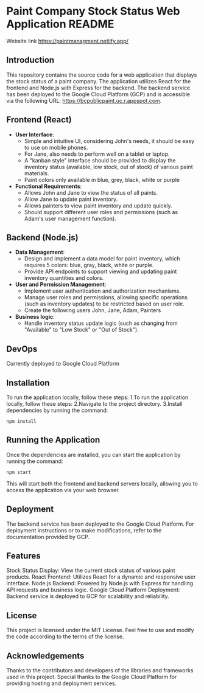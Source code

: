 # Paint Company Stock Status Web Application README

Website link
https://paintmanagment.netlify.app/

## Introduction
This repository contains the source code for a web application that displays the stock status of a paint company. 
The application utilizes React for the frontend and Node.js with Express for the backend. 
The backend service has been deployed to the Google Cloud Platform (GCP) and is accessible via the following URL: https://bcpublicpaint.uc.r.appspot.com.

## Frontend (React)

- **User Interface**:
     - Simple and intuitive UI, considering John's needs, it should be easy to use on mobile phones.
     - For Jane, also needs to perform well on a tablet or laptop.
     - A "kanban style" interface should be provided to display the inventory status (available, low stock, out of stock) of various paint materials.
     - Paint colors only available in blue, grey, black, white or purple
- **Functional Requirements**:
     - Allows John and Jane to view the status of all paints.
     - Allow Jane to update paint inventory.
     - Allows painters to view paint inventory and update quickly.
     - Should support different user roles and permissions (such as Adam's user management function).

## Backend (Node.js)

- **Data Management**:
     - Design and implement a data model for paint inventory, which requires 5 colors: blue, gray, black, white or purple.
     - Provide API endpoints to support viewing and updating paint inventory quantities and colors.
- **User and Permission Management**:
     - Implement user authentication and authorization mechanisms.
     - Manage user roles and permissions, allowing specific operations (such as inventory updates) to be restricted based on user role.
     - Create the following users John, Jane, Adam, Painters
- **Business logic**:
     - Handle inventory status update logic (such as changing from "Available" to "Low Stock" or "Out of Stock").

## DevOps

Currently deployed to Google Cloud Platform




## Installation

To run the application locally, follow these steps:
1.To run the application locally, follow these steps:
2.Navigate to the project directory.
3.Install dependencies by running the command:

~~~
npm install
~~~


## Running the Application
Once the dependencies are installed, you can start the application by running the command:

~~~
npm start
~~~
This will start both the frontend and backend servers locally, allowing you to access the application via your web browser.



## Deployment
The backend service has been deployed to the Google Cloud Platform. For deployment instructions or to make modifications, refer to the documentation provided by GCP.


## Features
Stock Status Display: View the current stock status of various paint products.
React Frontend: Utilizes React for a dynamic and responsive user interface.
Node.js Backend: Powered by Node.js with Express for handling API requests and business logic.
Google Cloud Platform Deployment: Backend service is deployed to GCP for scalability and reliability.

## License
This project is licensed under the MIT License. Feel free to use and modify the code according to the terms of the license.

## Acknowledgements
Thanks to the contributors and developers of the libraries and frameworks used in this project.
Special thanks to the Google Cloud Platform for providing hosting and deployment services.
